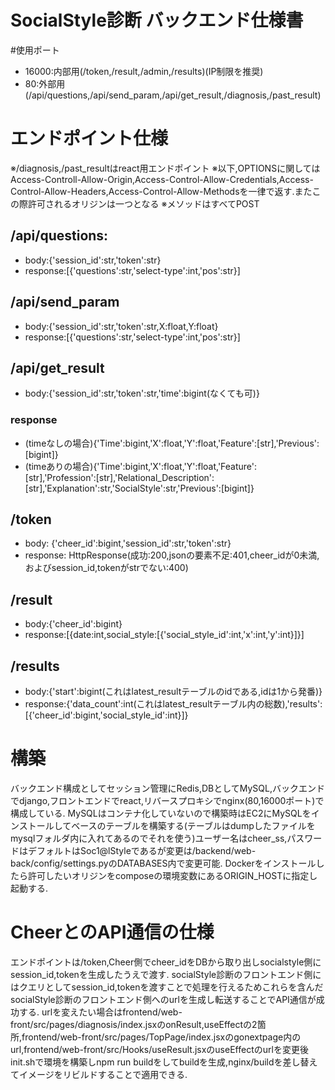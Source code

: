 # SocialStyle診断 バックエンド仕様書
#使用ポート
- 16000:内部用(/token,/result,/admin,/results)(IP制限を推奨)
- 80:外部用(/api/questions,/api/send_param,/api/get_result,/diagnosis,/past_result)
# エンドポイント仕様
※/diagnosis,/past_resultはreact用エンドポイント
※以下,OPTIONSに関してはAccess-Controll-Allow-Origin,Access-Control-Allow-Credentials,Access-Control-Allow-Headers,Access-Control-Allow-Methodsを一律で返す.またこの際許可されるオリジンは一つとなる
※メソッドはすべてPOST
## /api/questions:
- body:{'session_id':str,'token':str}
- response:[{'questions':str,'select-type':int,'pos':str}]
## /api/send_param
- body:{'session_id':str,'token':str,X:float,Y:float}
- response:[{'questions':str,'select-type':int,'pos':str}]
## /api/get_result
- body:{'session_id':str,'token':str,'time':bigint(なくても可)}
### response
- (timeなしの場合){'Time':bigint,'X':float,'Y':float,'Feature':[str],'Previous':[bigint]}
- (timeありの場合){'Time':bigint,'X':float,'Y':float,'Feature':[str],'Profession':[str],'Relational_Description':[str],'Explanation':str,'SocialStyle':str,'Previous':[bigint]}
## /token
- body: {'cheer_id':bigint,'session_id':str,'token':str}
- response: HttpResponse(成功:200,jsonの要素不足:401,cheer_idが0未満,およびsession_id,tokenがstrでない:400)
## /result
- body:{'cheer_id':bigint}
- response:[{date:int,social_style:[{'social_style_id':int,'x':int,'y':int}]}]
## /results
- body:{'start':bigint(これはlatest_resultテーブルのidである,idは1から発番)}
- response:{'data_count':int(これはlatest_resultテーブル内の総数),'results':[{'cheer_id':bigint,'social_style_id':int}]}
# 構築
バックエンド構成としてセッション管理にRedis,DBとしてMySQL,バックエンドでdjango,フロントエンドでreact,リバースプロキシでnginx(80,16000ポート)で構成している.
MySQLはコンテナ化していないので構築時はEC2にMySQLをインストールしてベースのテーブルを構築する(テーブルはdumpしたファイルをmysqlフォルダ内に入れてあるのでそれを使う)ユーザー名はcheer_ss,パスワードはデフォルトはSoc1@lStyleであるが変更は/backend/web-back/config/settings.pyのDATABASES内で変更可能.
Dockerをインストールしたら許可したいオリジンをcomposeの環境変数にあるORIGIN_HOSTに指定し起動する.
# CheerとのAPI通信の仕様
エンドポイントは/token,Cheer側でcheer_idをDBから取り出しsocialstyle側にsession_id,tokenを生成したうえで渡す.
socialStyle診断のフロントエンド側にはクエリとしてsession_id,tokenを渡すことで処理を行えるためこれらを含んだsocialStyle診断のフロントエンド側へのurlを生成し転送することでAPI通信が成功する.
urlを変えたい場合はfrontend/web-front/src/pages/diagnosis/index.jsxのonResult,useEffectの2箇所,frontend/web-front/src/pages/TopPage/index.jsxのgonextpage内のurl,frontend/web-front/src/Hooks/useResult.jsxのuseEffectのurlを変更後init.shで環境を構築しnpm run buildをしてbuildを生成,nginx/buildを差し替えてイメージをリビルドすることで適用できる.